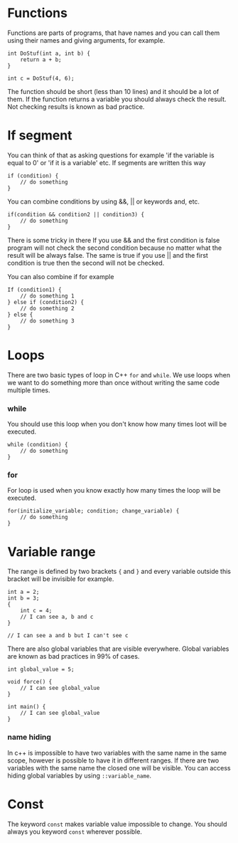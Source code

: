 # Functions

Functions are parts of programs, that have names and you can call them using their names and giving arguments, for example.
```
int DoStuf(int a, int b) {
    return a + b;
}

int c = DoStuf(4, 6);
```

The function should be short (less than 10 lines) and it should be a lot of them.
If the function returns a variable you should always check the result. Not checking results is known as bad practice.

# If segment

You can think of that as asking questions for example 'if the variable is equal to 0' or 'if it is a variable' etc.
If segments are written this way
```
if (condition) {
    // do something 
}
```
You can combine conditions by using &&, || or keywords and, etc.
```
if(condition && condition2 || condition3) {
    // do something
}
```
There is some tricky in there If you use && and the first condition is false program will not check the second condition because no matter what the result will be always false.
The same is true if you use || and the first condition is true then the second will not be checked.

You can also combine if for example
```
If (condition1) {
    // do something 1
} else if (condition2) {
    // do something 2
} else {
    // do something 3
}
```

# Loops

There are two basic types of loop in C++ `for` and `while`.
We use loops when we want to do something more than once without writing the same code multiple times.

### while

You should use this loop when you don't know how many times loot will be executed.
```
while (condition) {
    // do something
}
```

### for
For loop is used when you know exactly how many times the loop will be executed.
```
for(initialize_variable; condition; change_variable) {
    // do something
}
```

# Variable range

The range is defined by two brackets `{` and `}` and every variable outside this bracket will be invisible for example.
```
int a = 2;
int b = 3;
{
    int c = 4;
    // I can see a, b and c
}

// I can see a and b but I can't see c
```

There are also global variables that are visible everywhere.
Global variables are known as bad practices in 99% of cases.

```
int global_value = 5;

void force() {
    // I can see global_value
}

int main() {
    // I can see global_value
}
```

### name hiding

In c++ is impossible to have two variables with the same name in the same scope, however is possible to have it in different ranges. 
If there are two variables with the same name the closed one will be visible.
You can access hiding global variables by using `::variable_name`.

# Const

The keyword `const` makes variable value impossible to change.
You should always you keyword `const` wherever possible.
